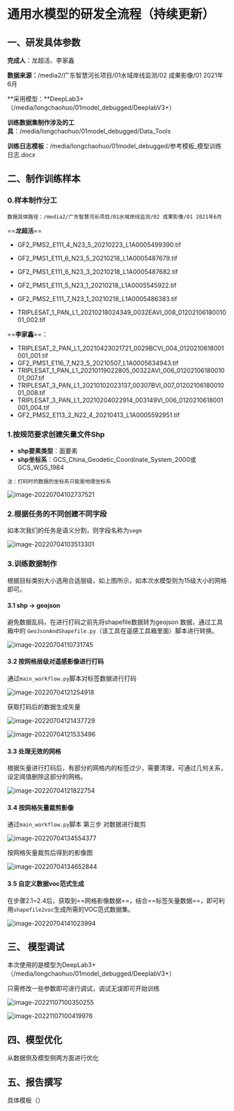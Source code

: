 # 通用水模型的研发全流程（持续更新）



## 一、研发具体参数

**完成人**：龙超活、李家鑫

**数据来源：**/media2/广东智慧河长项目/01水域岸线监测/02 成果影像/01 2021年6月

**采用模型：**DeepLab3+（/media/longchaohuo/01model_debugged/DeeplabV3+）

**训练数据集制作涉及的工具**：/media/longchaohuo/01model_debugged/Data_Tools

**训练日志模板**：/media/longchaohuo/01model_debugged/参考模板_模型训练日志.docx



## 二、制作训练样本

### 0.样本制作分工

```
数据具体路径：/media2/广东智慧河长项目/01水域岸线监测/02 成果影像/01 2021年6月
```

==**龙超活**==

- GF2_PMS2_E111_4_N23_5_20210223_L1A0005499390.tif

- GF2_PMS1_E111_6_N23_5_20210218_L1A0005487679.tif

- GF2_PMS1_E111_6_N23_3_20210218_L1A0005487682.tif

- GF2_PMS1_E111_5_N23_1_20210218_L1A0005545922.tif

- GF2_PMS2_E111_7_N23_1_20210218_L1A0005486383.tif

- TRIPLESAT_1_PAN_L1_20210218024349_0032EAVI_008_0120210618001001_002.tif

  

==**李家鑫**==：

- TRIPLESAT_2_PAN_L1_20210423021721_0029BCVI_004_0120210618001001_001.tif
- GF2_PMS1_E116_7_N23_5_20210507_L1A0005634943.tif
- TRIPLESAT_1_PAN_L1_20210119022805_00322AVI_006_0120210618001001_007.tif
- TRIPLESAT_3_PAN_L1_20210102023137_00307BVI_007_0120210618001001_008.tif
- TRIPLESAT_3_PAN_L1_20210204022914_003149VI_006_0120210618001001_004.tif
- GF2_PMS2_E113_2_N22_4_20210413_L1A0005592951.tif





### 1.按规范要求创建矢量文件Shp

- **shp要素类型**：面要素
- **shp坐标系**：GCS_China_Geodetic_Coordinate_System_2000或GCS_WGS_1984

```
注：打码时的数据的坐标系只能是地理坐标系
```

![image-20220704102737521](https://gitee.com/long_chaohuo/yq_notes_img1/raw/master/image-20220704102737521.png)



### 2.根据任务的不同创建不同字段

如本次我们的任务是语义分割，则字段名称为`segm`

![image-20220704103513301](https://gitee.com/long_chaohuo/yq_notes_img1/raw/master/image-20220704103513301.png)



### 3.训练数据制作

根据目标类别大小选用合适层级，如上图所示，如本次水模型则为15级大小的网格即可。

#### 3.1 shp -> geojson

避免数据乱码，在进行打码之前先将shapefile数据转为geojson 数据，通过工具箱中的 `GeoJsonAndShapefile.py`（该工具在遥感工具箱里面）脚本进行转换。

![image-20220704110731745](https://gitee.com/long_chaohuo/yq_notes_img1/raw/master/image-20220704110731745.png)



#### 3.2 按网格层级对遥感影像进行打码

通过`main_workflow.py`脚本对标签数据进行打码

![image-20220704121254918](https://gitee.com/long_chaohuo/yq_notes_img1/raw/master/image-20220704121254918.png)



获取打码后的数据生成矢量

![image-20220704121437729](https://gitee.com/long_chaohuo/yq_notes_img1/raw/master/image-20220704121437729.png)

![image-20220704121533496](https://gitee.com/long_chaohuo/yq_notes_img1/raw/master/image-20220704121533496.png)



#### 3.3 处理无效的网格

根据矢量进行打码后，有部分的网格内的标签过少，需要清理，可通过几何关系，设定阈值删除这部分的网格。

![image-20220704121822754](https://gitee.com/long_chaohuo/images_1/raw/master/image-20220704121822754.png)

#### 3.4 按网格矢量裁剪影像

通过`main_workflow.py`脚本 第三步 对数据进行裁剪

![image-20220704134554377](https://gitee.com/long_chaohuo/yq_notes_img1/raw/master/image-20220704134554377.png)



按网格矢量裁剪后得到的影像图

![image-20220704134652844](https://gitee.com/long_chaohuo/yq_notes_img1/raw/master/image-20220704134652844.png)



#### 3.5 自定义数据voc范式生成

在步骤2.1~2.4后，获取到==网格影像数据==，结合==标签矢量数据==，即可利用`shapefile2voc`生成所需的VOC范式数据集。

![image-20220704141023994](https://gitee.com/long_chaohuo/yq_notes_img1/raw/master/image-20220704141023994.png)





## 三、 模型调试

本次使用的是模型为DeepLab3+（/media/longchaohuo/01model_debugged/DeeplabV3+）

只需修改一些参数即可进行调试，调试无误即可开始训练

![image-20221107100350255](https://gitee.com/long_chaohuo/yq_notes_img1/raw/master/image-20221107100350255.png)



![image-20221107100419976](image-20221107100419976.png)

## 四、模型优化

从数据侧及模型侧两方面进行优化





## 五、报告撰写

具体模板（）